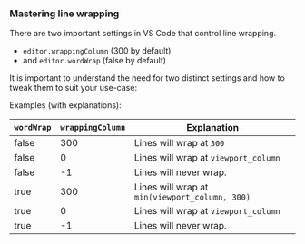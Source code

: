 
### Mastering line wrapping

There are two important settings in VS Code that control line wrapping.

* `editor.wrappingColumn` (300 by default)
* and `editor.wordWrap` (false by default)

It is important to understand the need for two distinct settings and how to tweak them to suit your use-case:

Examples (with explanations):

| `wordWrap` | `wrappingColumn` | Explanation |
|---|---|---|
| false | 300 | Lines will wrap at <code>300</code> |
| false | 0 | Lines will wrap at <code>viewport_column</code> |
| false | -1 | Lines will never wrap. |
| true | 300 | Lines will wrap at <code>min(viewport_column, 300)</code> |
| true | 0 | Lines will wrap at <code>viewport_column</code> |
| true | -1 | Lines will never wrap. |
